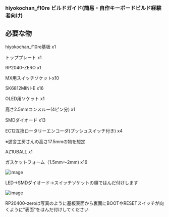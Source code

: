 ### hiyokochan_f10re ビルドガイド(簡易・自作キーボードビルド経験者向け)

## 必要な物

hiyokochan_f10re基板 x1

トッププレート x1

RP2040-ZERO x1

MX用スイッチソケットx10

SK6812MINI-E x16

OLED用ソケット x1

高さ2.5mmコンスルー(4ピン分) x1

SMDダイオード x13

EC12互換ロータリーエンコーダ(プッシュスイッチ付き) x4

※遊舎工房さんの高さ17.5mmの物を想定

AZ1UBALL x1

ガスケットフォーム（1.5mm〜2mm) x16




![image](https://github.com/user-attachments/assets/03da02e9-dfe1-4ce2-82e7-f61ff2b2d355)

LED→SMDダイオード→スイッチソケットの順ではんだ付けします


![image](https://github.com/user-attachments/assets/f38c502a-88ec-41c0-98e9-c62e90bdf8ca)

RP20400-zeroは写真のように基板表面から裏面にBOOTやRESETスイッチが向くように"表面"をはんだ付けしてください



